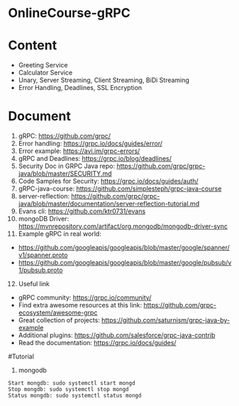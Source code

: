 # OnlineCourse-gRPC

# Content

- Greeting Service
- Calculator Service
- Unary, Server Streaming, Client Streaming, BiDi Streaming
- Error Handling, Deadlines, SSL Encryption

# Document
1. gRPC: https://github.com/grpc/
2. Error handling: https://grpc.io/docs/guides/error/
3. Error example: https://avi.im/grpc-errors/
4. gRPC and Deadlines: https://grpc.io/blog/deadlines/
5. Security Doc in GRPC Java repo: https://github.com/grpc/grpc-java/blob/master/SECURITY.md
6. Code Samples for Security: https://grpc.io/docs/guides/auth/
7. gRPC-java-course: https://github.com/simplesteph/grpc-java-course
8. server-reflection: https://github.com/grpc/grpc-java/blob/master/documentation/server-reflection-tutorial.md
9. Evans cli: https://github.com/ktr0731/evans
10. mongoDB Driver: https://mvnrepository.com/artifact/org.mongodb/mongodb-driver-sync
11. Example gRPC in real world:
+ https://github.com/googleapis/googleapis/blob/master/google/spanner/v1/spanner.proto
+ https://github.com/googleapis/googleapis/blob/master/google/pubsub/v1/pubsub.proto
12. Useful link
+ gRPC community: https://grpc.io/community/ 
+ Find extra awesome resources at this link: https://github.com/grpc-ecosystem/awesome-grpc
+ Great collection of projects: https://github.com/saturnism/grpc-java-by-example
+ Additional plugins: https://github.com/salesforce/grpc-java-contrib
+ Read the documentation: https://grpc.io/docs/guides/


#Tutorial
1. mongodb
```
Start mongdb: sudo systemctl start mongd
Stop mongdb: sudo systemctl stop mongd
Status mongdb: sudo systemctl status mongd
```

